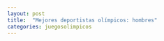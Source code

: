 ```yaml
---
layout: post
title:  "Mejores deportistas olímpicos: hombres"
categories: juegosolimpicos
---
```



